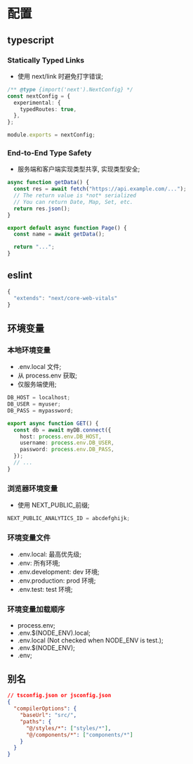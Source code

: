 # 配置

## typescript

### Statically Typed Links

- 使用 next/link 时避免打字错误;

```typescript
/** @type {import('next').NextConfig} */
const nextConfig = {
  experimental: {
    typedRoutes: true,
  },
};

module.exports = nextConfig;
```

### End-to-End Type Safety

- 服务端和客户端实现类型共享, 实现类型安全;

```typescript
async function getData() {
  const res = await fetch("https://api.example.com/...");
  // The return value is *not* serialized
  // You can return Date, Map, Set, etc.
  return res.json();
}

export default async function Page() {
  const name = await getData();

  return "...";
}
```

## eslint

```typescript
{
  "extends": "next/core-web-vitals"
}
```

## 环境变量

### 本地环境变量

- .env.local 文件;
- 从 process.env 获取;
- 仅服务端使用;

```typescript
DB_HOST = localhost;
DB_USER = myuser;
DB_PASS = mypassword;
```

```typescript
export async function GET() {
  const db = await myDB.connect({
    host: process.env.DB_HOST,
    username: process.env.DB_USER,
    password: process.env.DB_PASS,
  });
  // ...
}
```

### 浏览器环境变量

- 使用 NEXT_PUBLIC\_前缀;

```typescript
NEXT_PUBLIC_ANALYTICS_ID = abcdefghijk;
```

### 环境变量文件

- .env.local: 最高优先级;
- .env: 所有环境;
- .env.development: dev 环境;
- .env.production: prod 环境;
- .env.test: test 环境;

### 环境变量加载顺序

- process.env;
- .env.$(NODE_ENV).local;
- .env.local (Not checked when NODE_ENV is test.);
- .env.$(NODE_ENV);
- .env;

## 别名

```json
// tsconfig.json or jsconfig.json
{
  "compilerOptions": {
    "baseUrl": "src/",
    "paths": {
      "@/styles/*": ["styles/*"],
      "@/components/*": ["components/*"]
    }
  }
}
```
